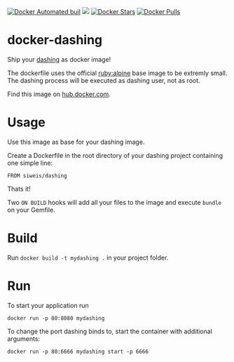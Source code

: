[![Docker Automated buil](https://img.shields.io/docker/automated/siweis/dashing.svg?maxAge=2592000)]()
[![](https://images.microbadger.com/badges/image/siweis/dashing.svg)](http://microbadger.com/images/siweis/dashing)
[![Docker Stars](https://img.shields.io/docker/stars/siweis/dashing.svg?maxAge=2592000)]()
[![Docker Pulls](https://img.shields.io/docker/pulls/siweis/dashing.svg?maxAge=2592000)]()

# docker-dashing

Ship your [dashing](http://dashing.io/) as docker image!

The dockerfile uses the official [ruby:alpine](https://hub.docker.com/_/ruby/) base image to be extremly small.
The dashing process will be executed as dashing user, not as root.

Find this image on [hub.docker.com](https://hub.docker.com/r/siweis/dashing/).

# Usage

Use this image as base for your dashing image.

Create a Dockerfile in the root directory of your dashing project containing one simple line:

    FROM siweis/dashing

Thats it!

Two `ON BUILD` hooks will add all your files to the image and execute `bundle` on your Gemfile.

# Build

Run `docker build -t mydashing .` in your project folder.

# Run

To start your application run

    docker run -p 80:8080 mydashing

To change the port dashing binds to, start the container with additional arguments:

    docker run -p 80:6666 mydashing start -p 6666
